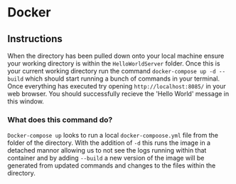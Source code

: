 # Docker

## Instructions

When the directory has been pulled down onto your local machine ensure your working directory is within the ``HelloWorldServer`` folder. Once this is your current working directory run the command ``docker-compose up -d --build`` which should start running a bunch of commands in your terminal. Once everything has executed try opening ``http://localhost:8085/`` in your web browser. You should successfully recieve the 'Hello World' message in this window.

### What does this command do?
``Docker-compose up`` looks to run a local ``docker-compoose.yml`` file from the folder of the directory. With the addition of ``-d`` this runs the image in a detached mannor allowing us to not see the logs running within that container and by adding ``--build`` a new version of the image will be generated from updated commands and changes to the files within the directory.
